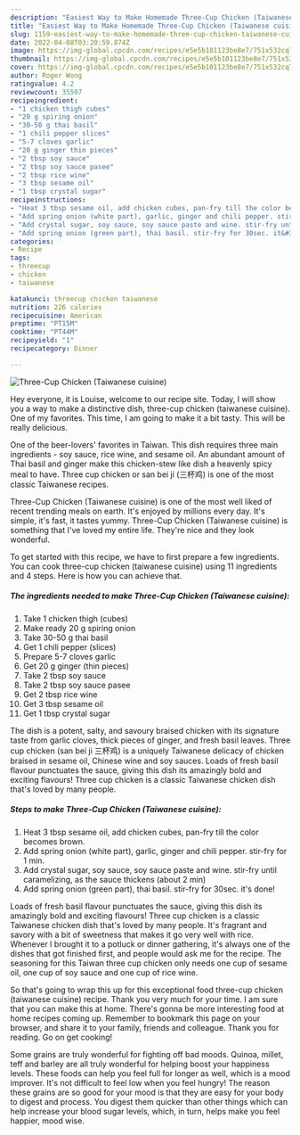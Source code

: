 ```yaml
---
description: "Easiest Way to Make Homemade Three-Cup Chicken (Taiwanese cuisine)"
title: "Easiest Way to Make Homemade Three-Cup Chicken (Taiwanese cuisine)"
slug: 1159-easiest-way-to-make-homemade-three-cup-chicken-taiwanese-cuisine
date: 2022-04-08T03:20:59.874Z
image: https://img-global.cpcdn.com/recipes/e5e5b101123be8e7/751x532cq70/three-cup-chicken-taiwanese-cuisine-recipe-main-photo.jpg
thumbnail: https://img-global.cpcdn.com/recipes/e5e5b101123be8e7/751x532cq70/three-cup-chicken-taiwanese-cuisine-recipe-main-photo.jpg
cover: https://img-global.cpcdn.com/recipes/e5e5b101123be8e7/751x532cq70/three-cup-chicken-taiwanese-cuisine-recipe-main-photo.jpg
author: Roger Wong
ratingvalue: 4.2
reviewcount: 35597
recipeingredient:
- "1 chicken thigh cubes"
- "20 g spiring onion"
- "30-50 g thai basil"
- "1 chili pepper slices"
- "5-7 cloves garlic"
- "20 g ginger thin pieces"
- "2 tbsp soy sauce"
- "2 tbsp soy sauce pasee"
- "2 tbsp rice wine"
- "3 tbsp sesame oil"
- "1 tbsp crystal sugar"
recipeinstructions:
- "Heat 3 tbsp sesame oil, add chicken cubes, pan-fry till the color becomes brown."
- "Add spring onion (white part), garlic, ginger and chili pepper. stir-fry for 1 min."
- "Add crystal sugar, soy sauce, soy sauce paste and wine. stir-fry until caramelizing, as the sauce thickens (about 2 min)"
- "Add spring onion (green part), thai basil. stir-fry for 30sec. it&#39;s done!"
categories:
- Recipe
tags:
- threecup
- chicken
- taiwanese

katakunci: threecup chicken taiwanese 
nutrition: 226 calories
recipecuisine: American
preptime: "PT15M"
cooktime: "PT44M"
recipeyield: "1"
recipecategory: Dinner

---
```



![Three-Cup Chicken (Taiwanese cuisine)](https://img-global.cpcdn.com/recipes/e5e5b101123be8e7/751x532cq70/three-cup-chicken-taiwanese-cuisine-recipe-main-photo.jpg)

Hey everyone, it is Louise, welcome to our recipe site. Today, I will show you a way to make a distinctive dish, three-cup chicken (taiwanese cuisine). One of my favorites. This time, I am going to make it a bit tasty. This will be really delicious.

One of the beer-lovers&#39; favorites in Taiwan. This dish requires three main ingredients - soy sauce, rice wine, and sesame oil. An abundant amount of Thai basil and ginger make this chicken-stew like dish a heavenly spicy meal to have. Three cup chicken or san bei ji (三杯鸡) is one of the most classic Taiwanese recipes.

Three-Cup Chicken (Taiwanese cuisine) is one of the most well liked of recent trending meals on earth. It's enjoyed by millions every day. It's simple, it's fast, it tastes yummy. Three-Cup Chicken (Taiwanese cuisine) is something that I've loved my entire life. They're nice and they look wonderful.


To get started with this recipe, we have to first prepare a few ingredients. You can cook three-cup chicken (taiwanese cuisine) using 11 ingredients and 4 steps. Here is how you can achieve that.

<!--inarticleads1-->

##### The ingredients needed to make Three-Cup Chicken (Taiwanese cuisine):

1. Take 1 chicken thigh (cubes)
1. Make ready 20 g spiring onion
1. Take 30-50 g thai basil
1. Get 1 chili pepper (slices)
1. Prepare 5-7 cloves garlic
1. Get 20 g ginger (thin pieces)
1. Take 2 tbsp soy sauce
1. Take 2 tbsp soy sauce pasee
1. Get 2 tbsp rice wine
1. Get 3 tbsp sesame oil
1. Get 1 tbsp crystal sugar


The dish is a potent, salty, and savoury braised chicken with its signature taste from garlic cloves, thick pieces of ginger, and fresh basil leaves. Three cup chicken (san bei ji 三杯鸡) is a uniquely Taiwanese delicacy of chicken braised in sesame oil, Chinese wine and soy sauces. Loads of fresh basil flavour punctuates the sauce, giving this dish its amazingly bold and exciting flavours! Three cup chicken is a classic Taiwanese chicken dish that&#39;s loved by many people. 

<!--inarticleads2-->

##### Steps to make Three-Cup Chicken (Taiwanese cuisine):

1. Heat 3 tbsp sesame oil, add chicken cubes, pan-fry till the color becomes brown.
1. Add spring onion (white part), garlic, ginger and chili pepper. stir-fry for 1 min.
1. Add crystal sugar, soy sauce, soy sauce paste and wine. stir-fry until caramelizing, as the sauce thickens (about 2 min)
1. Add spring onion (green part), thai basil. stir-fry for 30sec. it&#39;s done!


Loads of fresh basil flavour punctuates the sauce, giving this dish its amazingly bold and exciting flavours! Three cup chicken is a classic Taiwanese chicken dish that&#39;s loved by many people. It&#39;s fragrant and savory with a bit of sweetness that makes it go very well with rice. Whenever I brought it to a potluck or dinner gathering, it&#39;s always one of the dishes that got finished first, and people would ask me for the recipe. The seasoning for this Taiwan three cup chicken only needs one cup of sesame oil, one cup of soy sauce and one cup of rice wine. 

So that's going to wrap this up for this exceptional food three-cup chicken (taiwanese cuisine) recipe. Thank you very much for your time. I am sure that you can make this at home. There's gonna be more interesting food at home recipes coming up. Remember to bookmark this page on your browser, and share it to your family, friends and colleague. Thank you for reading. Go on get cooking!

Some grains are truly wonderful for fighting off bad moods. Quinoa, millet, teff and barley are all truly wonderful for helping boost your happiness levels. These foods can help you feel full for longer as well, which is a mood improver. It's not difficult to feel low when you feel hungry! The reason these grains are so good for your mood is that they are easy for your body to digest and process. You digest them quicker than other things which can help increase your blood sugar levels, which, in turn, helps make you feel happier, mood wise.
